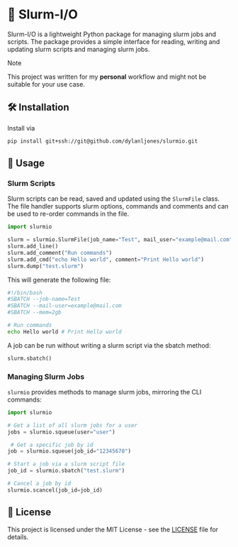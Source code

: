 # 📁 Slurm-I/O

Slurm-I/O is a lightweight Python package for managing slurm jobs and scripts. The package provides
a simple interface for reading, writing and updating slurm scripts and managing slurm
jobs.


> [!NOTE]
>
> This project was written for my **personal** workflow and might not be suitable for
> your use case.


## 🛠️ Installation

Install via

```bash
pip install git+ssh://git@github.com/dylanljones/slurmio.git
```

## 🚀 Usage


### Slurm Scripts

Slurm scripts can be read, saved and updated using the `SlurmFile` class.
The file handler supports slurm options, commands and comments and can be used
to re-order commands in the file.

```python
import slurmio

slurm = slurmio.SlurmFile(job_name="Test", mail_user="example@mail.com", mem="2gb")
slurm.add_line()
slurm.add_comment("Run commands")
slurm.add_cmd("echo Hello world", comment="Print Hello world")
slurm.dump("test.slurm")
```
This will generate the following file:
```bash
#!/bin/bash
#SBATCH --job-name=Test
#SBATCH --mail-user=example@mail.com
#SBATCH --mem=2gb

# Run commands
echo Hello world # Print Hello world
```

A job can be run without writing a slurm script via the sbatch method:
```python
slurm.sbatch()
```

### Managing Slurm Jobs

`slurmio` provides methods to manage slurm jobs, mirroring the CLI commands:
```python
import slurmio

# Get a list of all slurm jobs for a user
jobs = slurmio.squeue(user="user")

 # Get a specific job by id
job = slurmio.squeue(job_id="12345678")

# Start a job via a slurm script file
job_id = slurmio.sbatch("test.slurm")

# Cancel a job by id
slurmio.scancel(job_id=job_id)
```


## 📝 License

This project is licensed under the MIT License - see the [LICENSE](LICENSE) file for details.
